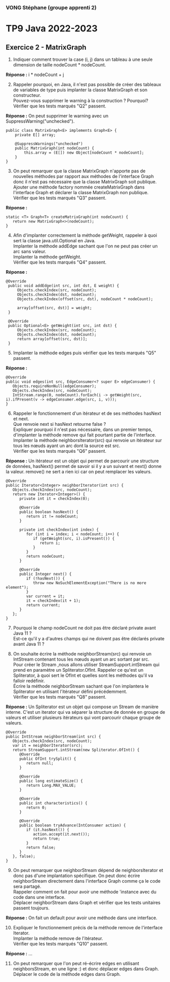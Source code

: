 ### VONG Stéphane (groupe apprenti 2)
# TP9 Java 2022-2023
## Exercice 2 - MatrixGraph

1. Indiquer comment trouver la case (i, j) dans un tableau à une seule dimension de taille nodeCount * nodeCount.

<b>Réponse :</b>
i * nodeCount + j

2. Rappeler pourquoi, en Java, il n'est pas possible de créer des tableaux de variables de type puis implanter la classe MatrixGraph et son constructeur.
   <br>Pouvez-vous supprimer le warning à la construction ? Pourquoi?
   <br>Vérifier que les tests marqués "Q2" passent.

<b>Réponse :</b>
On peut supprimer le warning avec un SuppressWarning("unchecked").
```
public class MatrixGraph<E> implements Graph<E> {
    private E[] array;
    
    @SuppressWarnings("unchecked")
    public MatrixGraph(int nodeCount) {
        this.array = (E[]) new Object[nodeCount * nodeCount];
    }
}
```

3. On peut remarquer que la classe MatrixGraph n'apporte pas de nouvelles méthodes par rapport aux méthodes de l'interface Graph donc il n'est pas nécessaire que la classe MatrixGraph soit publique.
   <br>Ajouter une méthode factory nommée createMatrixGraph dans l'interface Graph et déclarer la classe MatrixGraph non publique.
   <br>Vérifier que les tests marqués "Q3" passent.

<b>Réponse :</b>
```
static <T> Graph<T> createMatrixGraph(int nodeCount) {
   return new MatrixGraph<>(nodeCount);
}
```

4. Afin d'implanter correctement la méthode getWeight, rappeler à quoi sert la classe java.util.Optional en Java.
   <br>Implanter la méthode addEdge sachant que l'on ne peut pas créer un arc sans valeur.
   <br>Implanter la méthode getWeight.
   <br>Vérifier que les tests marqués "Q4" passent.

<b>Réponse :</b>
```
@Override
 public void addEdge(int src, int dst, E weight) {
     Objects.checkIndex(src, nodeCount);
     Objects.checkIndex(dst, nodeCount);
     Objects.checkIndex(offset(src, dst), nodeCount * nodeCount);

     array[offset(src, dst)] = weight;
 }

 @Override
 public Optional<E> getWeight(int src, int dst) {
     Objects.checkIndex(src, nodeCount);
     Objects.checkIndex(dst, nodeCount);
     return array[offset(src, dst)];
 }
```

5. Implanter la méthode edges puis vérifier que les tests marqués "Q5" passent.

<b>Réponse :</b>
```
@Override
public void edges(int src, EdgeConsumer<? super E> edgeConsumer) {
   Objects.requireNonNull(edgeConsumer);
   Objects.checkIndex(src, nodeCount);
   IntStream.range(0, nodeCount).forEach(i -> getWeight(src, i).ifPresent(v -> edgeConsumer.edge(src, i, v)));
}
```

6. Rappeler le fonctionnement d'un itérateur et de ses méthodes hasNext et next.
   <br>Que renvoie next si hasNext retourne false ?
   <br>Expliquer pourquoi il n'est pas nécessaire, dans un premier temps, d'implanter la méthode remove qui fait pourtant partie de l'interface.
   <br>Implanter la méthode neighborsIterator(src) qui renvoie un itérateur sur tous les nœuds ayant un arc dont la source est src.
   <br>Vérifier que les tests marqués "Q6" passent.

<b>Réponse :</b>
Un itérateur est un objet qui permet de parcourir une structure de données, hasNext() permet de savoir si il y a un suivant
et next() donne la valeur. remove() ne sert a rien ici car on peut remplacer les valeurs.
```
@Override
public Iterator<Integer> neighborIterator(int src) {
   Objects.checkIndex(src, nodeCount);
   return new Iterator<Integer>() {
      private int it = checkIndex(0);
      
      @Override
      public boolean hasNext() {
         return it != nodeCount;
      }
      
      private int checkIndex(int index) {
         for (int i = index; i < nodeCount; i++) {
            if (getWeight(src, i).isPresent()) {
               return i;
            }
         }
         return nodeCount;
      }
      
      @Override
      public Integer next() {
         if (!hasNext()) {
            throw new NoSuchElementException("There is no more element");
         }
         var current = it;
         it = checkIndex(it + 1);
         return current;
      }
   };
}   
```

7. Pourquoi le champ nodeCount ne doit pas être déclaré private avant Java 11 ?
   <br>Est-ce qu'il y a d'autres champs qui ne doivent pas être déclarés private avant Java 11 ?

8. On souhaite écrire la méthode neighborStream(src) qui renvoie un IntStream contenant tous les nœuds ayant un arc sortant par src.
   <br>Pour créer le Stream ,nous allons utiliser StreamSupport.intStream qui prend en paramètre un Spliterator.OfInt. Rappeler ce qu'est un Spliterator, à quoi sert le OfInt et quelles sont les méthodes qu'il va falloir redéfinir.
   <br>Écrire la méthode neighborStream sachant que l'on implantera le Spliterator en utilisant l'itérateur défini précédemment.
   <br>Vérifier que les tests marqués "Q8" passent.

<b>Réponse :</b>
Un Spliterator est un objet qui compose un Stream de manière interne. C'est un iterator qui va séparer la structure de donnée
en groupe de valeurs et utiliser plusieurs itérateurs qui vont parcourir chaque groupe de valeurs.
```
@Override
public IntStream neighborStream(int src) {
   Objects.checkIndex(src, nodeCount);
   var it = neighborIterator(src);
   return StreamSupport.intStream(new Spliterator.OfInt() {
      @Override
      public OfInt trySplit() {
         return null;
      }
   
      @Override
      public long estimateSize() {
         return Long.MAX_VALUE;
      }
   
      @Override
      public int characteristics() {
         return 0;
      }
   
      @Override
      public boolean tryAdvance(IntConsumer action) {
         if (it.hasNext()) {
            action.accept(it.next());
            return true;
         }
         return false;
      }
   }, false);
}
```

9. On peut remarquer que neighborStream dépend de neighborsIterator et donc pas d'une implantation spécifique. On peut donc écrire neighborStream directement dans l'interface Graph comme ça le code sera partagé.
   <br>Rappeler comment on fait pour avoir une méthode 'instance avec du code dans une interface.
   <br>Déplacer neighborStream dans Graph et vérifier que les tests unitaires passent toujours.

<b>Réponse :</b>
On fait un default pour avoir une méthode dans une interface.

10. Expliquer le fonctionnement précis de la méthode remove de l'interface Iterator.
    <br>Implanter la méthode remove de l'itérateur.
    <br>Vérifier que les tests marqués "Q10" passent.

<b>Réponse :</b>
...

11. On peut remarquer que l'on peut ré-écrire edges en utilisant neighborsStream, en une ligne :) et donc déplacer edges dans Graph.
    <br>Déplacer le code de la méthode edges dans Graph.
